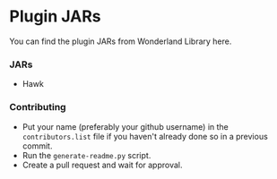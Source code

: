# Plugin JARs
 You can find the plugin JARs from Wonderland Library here.

### JARs
- Hawk

### Contributing
- Put your name (preferably your github username) in the ``contributors.list`` file if you haven't already done so in a previous commit.
- Run the ``generate-readme.py`` script.
- Create a pull request and wait for approval.